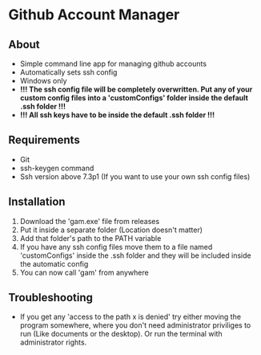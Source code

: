 # Github Account Manager
## About
- Simple command line app for managing github accounts
- Automatically sets ssh config
- Windows only
- **!!! The ssh config file will be completely overwritten. Put any of your custom config files into a 'customConfigs' folder inside the default .ssh folder !!!**
- **!!! All ssh keys have to be inside the default .ssh folder !!!**

## Requirements
- Git
- ssh-keygen command
- Ssh version above 7.3p1 (If you want to use your own ssh config files)

## Installation
1) Download the 'gam.exe' file from releases
2) Put it inside a separate folder (Location doesn't matter)
3) Add that folder's path to the PATH variable
4) If you have any ssh config files move them to a file named 'customConfigs' inside the .ssh folder and they will be included inside the automatic config
5) You can now call 'gam' from anywhere

## Troubleshooting
- If you get any 'access to the path x is denied' try either moving the program somewhere, where you don't need administrator priviliges to run (Like documents or the desktop). Or run the terminal with administrator rights.
